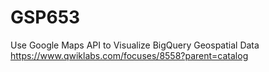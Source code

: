 # GSP653

Use Google Maps API to Visualize BigQuery Geospatial Data
https://www.qwiklabs.com/focuses/8558?parent=catalog


